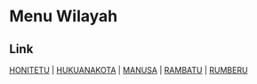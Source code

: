 # Menu Wilayah

## Link

[HONITETU](https://github.com/gigit-pemilu/pemilu-2024-81-maluku/tree/main/pilpres/hitung-suara/sub/81-maluku/sub/06-seram-bagian-barat/sub/06-inamosol/sub/2004-honitetu)
 | 
[HUKUANAKOTA](https://github.com/gigit-pemilu/pemilu-2024-81-maluku/tree/main/pilpres/hitung-suara/sub/81-maluku/sub/06-seram-bagian-barat/sub/06-inamosol/sub/2005-hukuanakota)
 | 
[MANUSA](https://github.com/gigit-pemilu/pemilu-2024-81-maluku/tree/main/pilpres/hitung-suara/sub/81-maluku/sub/06-seram-bagian-barat/sub/06-inamosol/sub/2001-manusa)
 | 
[RAMBATU](https://github.com/gigit-pemilu/pemilu-2024-81-maluku/tree/main/pilpres/hitung-suara/sub/81-maluku/sub/06-seram-bagian-barat/sub/06-inamosol/sub/2002-rambatu)
 | 
[RUMBERU](https://github.com/gigit-pemilu/pemilu-2024-81-maluku/tree/main/pilpres/hitung-suara/sub/81-maluku/sub/06-seram-bagian-barat/sub/06-inamosol/sub/2003-rumberu)

